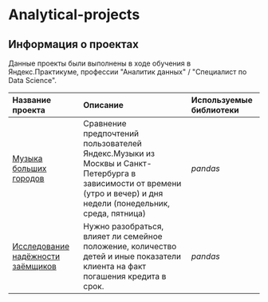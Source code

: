 # Analytical-projects

## Информация о проектах

Данные проекты были выполнены в ходе обучения в Яндекс.Практикуме, профессии "Аналитик данных" / "Специалист по Data Science".

| Название проекта | Описание | Используемые библиотеки | 
| :---------------------- | :---------------------- | :---------------------- |
| [Музыка больших городов](music) | Сравнение предпочтений пользователей Яндекс.Музыки из Москвы и Санкт-Петербурга в зависимости от времени (утро и вечер) и дня недели (понедельник, среда, пятница)| *pandas* |
[Исследование надёжности заёмщиков](credit_scoring) | Нужно разобраться, влияет ли семейное положение, количество детей и иные показатели клиента на факт погашения кредита в срок.| *pandas* |
